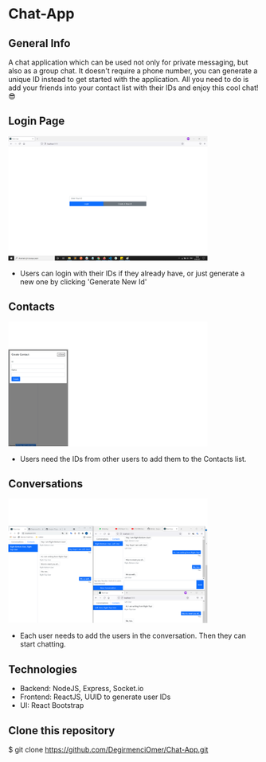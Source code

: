 # Chat-App

## General Info
A chat application which can be used not only for private messaging, but also as a group chat. It doesn't require a phone number, you can generate a unique ID instead to get started with the application. All you need to do is add your friends into your contact list with their IDs and enjoy this cool chat! 😎


## Login Page

<img src="./client/public/assets/Login.png" width="400" />

- Users can login with their IDs if they already have, or just generate a new one by clicking 'Generate New Id'

## Contacts

<img src="./client/public/assets/New-Contact.png" width="400" />

- Users need the IDs from other users to add them to the Contacts list.

## Conversations
<img src="./client/public/assets/Group-messaging.png" width="400" />

- Each user needs to add the users in the conversation. Then they can start chatting.

## Technologies 
- Backend: NodeJS, Express, Socket.io
- Frontend: ReactJS, UUID to generate user IDs
- UI: React Bootstrap

 
 ## Clone this repository

\$ git clone https://github.com/DegirmenciOmer/Chat-App.git



